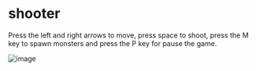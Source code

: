 # shooter

Press the left and right arrows to move, press space to shoot, press the M key to spawn monsters and press the P key for pause the game.

![image](https://user-images.githubusercontent.com/104933009/167295070-0964b2c4-c1e8-4cdc-97ed-8753c1dbb8d4.png)
